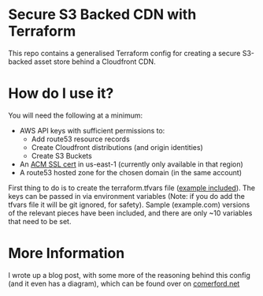 Secure S3 Backed CDN with Terraform
===================================
This repo contains a generalised Terraform config for creating a secure S3-backed asset store behind a Cloudfront CDN.

How do I use it?
================
You will need the following at a minimum:

* AWS API keys with sufficient permissions to:
  * Add route53 resource records
  * Create Cloudfront distributions (and origin identities)
  * Create S3 Buckets
* An [ACM SSL cert](https://aws.amazon.com/certificate-manager/) in us-east-1 (currently only available in that region)
* A route53 hosted zone for the chosen domain (in the same account)

First thing to do is to create the terraform.tfvars file ([example included](https://github.com/comerford/tf-aws-securecdn/blob/master/terraform.tfvars.example)). The keys can be passed in via environment variables (Note: if you do add the tfvars file it will be git ignored, for safety). Sample (example.com) versions of the relevant pieces have been included, and there are only ~10 variables that need to be set.

More Information
================
I wrote up a blog post, with some more of the reasoning behind this config (and it even has a diagram), which can be found over on [comerford.net](https://comerford.net/2016/05/09/deploying-secure-asset-distribution-with-aws-terraform/)
